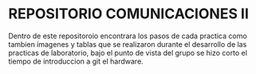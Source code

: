 # REPOSITORIO COMUNICACIONES II
Dentro de este repositoroio encontrara los pasos de cada practica como tambien imagenes y tablas que se realizaron durante el desarrollo de las practicas de laboratorio,
bajo el punto de vista del grupo se hizo corto el tiempo de introduccion a git el hardware.
